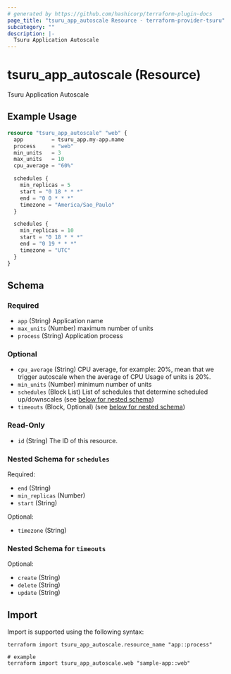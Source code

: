 ```yaml
---
# generated by https://github.com/hashicorp/terraform-plugin-docs
page_title: "tsuru_app_autoscale Resource - terraform-provider-tsuru"
subcategory: ""
description: |-
  Tsuru Application Autoscale
---
```


# tsuru_app_autoscale (Resource)

Tsuru Application Autoscale

## Example Usage

```terraform
resource "tsuru_app_autoscale" "web" {
  app         = tsuru_app.my-app.name
  process     = "web"
  min_units   = 3
  max_units   = 10
  cpu_average = "60%"

  schedules {
    min_replicas = 5
    start = "0 18 * * *"
    end = "0 0 * * *"
    timezone = "America/Sao_Paulo"
  }

  schedules {
    min_replicas = 10
    start = "0 18 * * *"
    end = "0 19 * * *"
    timezone = "UTC"
  }
}
```

<!-- schema generated by tfplugindocs -->
## Schema

### Required

- `app` (String) Application name
- `max_units` (Number) maximum number of units
- `process` (String) Application process

### Optional

- `cpu_average` (String) CPU average, for example: 20%, mean that we trigger autoscale when the average of CPU Usage of units is 20%.
- `min_units` (Number) minimum number of units
- `schedules` (Block List) List of schedules that determine scheduled up/downscales (see [below for nested schema](#nestedblock--schedules))
- `timeouts` (Block, Optional) (see [below for nested schema](#nestedblock--timeouts))

### Read-Only

- `id` (String) The ID of this resource.

<a id="nestedblock--schedules"></a>
### Nested Schema for `schedules`

Required:

- `end` (String)
- `min_replicas` (Number)
- `start` (String)

Optional:

- `timezone` (String)


<a id="nestedblock--timeouts"></a>
### Nested Schema for `timeouts`

Optional:

- `create` (String)
- `delete` (String)
- `update` (String)

## Import

Import is supported using the following syntax:

```shell
terraform import tsuru_app_autoscale.resource_name "app::process"

# example
terraform import tsuru_app_autoscale.web "sample-app::web"
```
